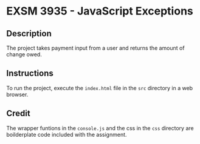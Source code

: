# EXSM 3935 - JavaScript Exceptions

## Description
The project takes payment input from a user and returns the amount of change owed.

## Instructions
To run the project, execute the `index.html` file in the `src` directory in a web browser.

## Credit
The wrapper funtions in the `console.js` and the css in the `css` directory are boilderplate code included with the assignment.